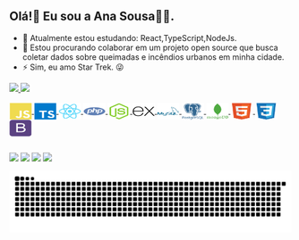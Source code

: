 ## Olá!🖖 Eu sou a Ana Sousa👩‍💻.
- 🌱 Atualmente estou estudando: React,TypeScript,NodeJs.
- 👯 Estou procurando colaborar em um projeto open source que busca coletar dados sobre queimadas e incêndios urbanos em minha cidade.
- ⚡ Sim, eu amo Star Trek. 😜

<div>
  <a href="https://github.com/AnaSousa314">
  <img height="180em" src="https://github-readme-stats.vercel.app/api?username=AnaSousa314&show_icons=true&theme=algolia&include_all_commits=true&count_private=true"/>
  <img height="180em" src="https://github-readme-stats.vercel.app/api/top-langs/?username=AnaSousa314&layout=compact&langs_count=7&theme=algolia"/>
</div>
 <div style="display: inline_block"><br>
  <img align="center" alt="Ana-Js" height="30" width="40" src="https://raw.githubusercontent.com/devicons/devicon/master/icons/javascript/javascript-plain.svg">
  <img align="center" alt="Ana-Ts" height="30" width="40" src="https://raw.githubusercontent.com/devicons/devicon/master/icons/typescript/typescript-plain.svg">
  <img align="center" alt="Ana-React" height="30" width="40" src="https://raw.githubusercontent.com/devicons/devicon/master/icons/react/react-original.svg">
  <img align="center" alt="Ana-PHP" height="30" width="40" src="https://raw.githubusercontent.com/devicons/devicon/master/icons/php/php-plain.svg">
   <img align="center" alt="Ana-NodeJs" height="30" width="40" src="https://raw.githubusercontent.com/devicons/devicon/master/icons/nodejs/nodejs-plain.svg">
   <img align="center" alt="Ana-Express" height="30" width="40" src="https://raw.githubusercontent.com/devicons/devicon/master/icons/express/express-original.svg">
    <img align="center" alt="Ana-MySQL" height="30" width="40" src="https://raw.githubusercontent.com/devicons/devicon/master/icons/mysql/mysql-plain-wordmark.svg">
   <img align="center" alt="Ana-Postgresql" height="30" width="40" src="https://raw.githubusercontent.com/devicons/devicon/master/icons/postgresql/postgresql-plain-wordmark.svg">
     <img align="center" alt="Ana-MongoDB" height="30" width="40" src="https://raw.githubusercontent.com/devicons/devicon/master/icons/mongodb/mongodb-plain-wordmark.svg">
   <img align="center" alt="Ana-HTML" height="30" width="40" src="https://raw.githubusercontent.com/devicons/devicon/master/icons/html5/html5-original.svg">
  <img align="center" alt="Ana-CSS" height="30" width="40" src="https://raw.githubusercontent.com/devicons/devicon/master/icons/css3/css3-original.svg">
   <img align="center" alt="Ana-Bootstrap" height="30" width="40" src="https://raw.githubusercontent.com/devicons/devicon/master/icons/bootstrap/bootstrap-plain.svg">
</div>
  
  ## 
  
  <div>
  
  <a href = "mailto:anasousa314@outlook.com"><img src="https://img.shields.io/badge/Microsoft_Outlook-0078D4?style=for-the-badge&logo=microsoft-outlook&logoColor=white" target="_blank"></a>
  <a href="https://www.linkedin.com/in/anasousadev" target="_blank"><img src="https://img.shields.io/badge/-LinkedIn-%230077B5?style=for-the-badge&logo=linkedin&logoColor=white" target="_blank"></a> 
  <a href="https://github.com/AnaSousa314" target="_blank"><img src="https://img.shields.io/badge/GitHub-100000?style=for-the-badge&logo=github&logoColor=white" target="_blank"></a>
    <a href="https://gitlab.com/AnaSousa314" target="_blank"><img src="https://img.shields.io/badge/GitLab-330F63?style=for-the-badge&logo=gitlab&logoColor=white" target="_blank"></a>
  </div>
  
  ![Snake animation](https://github.com/AnaSousa314/AnaSousa314/blob/output/github-contribution-grid-snake.svg)
 

<!--
**AnaSousa314/AnaSousa314** is a ✨ _special_ ✨ repository because its `README.md` (this file) appears on your GitHub profile.

Here are some ideas to get you started:

- 🔭 I’m currently working on ...
- 🌱 I’m currently learning ...
- 👯 I’m looking to collaborate on ...
- 🤔 I’m looking for help with ...
- 💬 Ask me about ...
- 📫 How to reach me: ...
- 😄 Pronouns: ...
- ⚡ Fun fact: ...
-->
